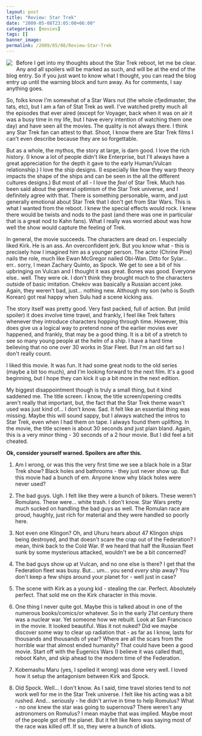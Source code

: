 ```yaml
---
layout: post
title: "Review: Star Trek"
date: "2009-05-08T23:05:00+06:00"
categories: [movies]
tags: []
banner_image: 
permalink: /2009/05/08/Review-Star-Trek
---
```


<img src="https://static.raymondcamden.com/images/cfjedi//st.jpg" align="left" style="margin-right:10px;margin-bottom:10px"> Before I get into my thoughts about the Star Trek reboot, let me be clear. Any and all spoilers will be marked as such, and will be at the end of the blog entry. So if you just want to know what I thought, you can read the blog entry up until the warning block and turn away. As for comments, I say anything goes.
<!--more-->
So, folks know I'm somewhat of a Star Wars nut (the whole cfjedimaster, the tats, etc), but I am a fan of Stat Trek as well. I've watched pretty much all the episodes that ever aired (except for Voyager, back when it was on air it was a busy time in my life, but I have every intention of watching them one day) and have seen all the movies. The quality is not always there. I think any Star Trek fan can attest to that. Shoot, I know there are Star Trek films I can't even describe because they are so forgettable. 

But as a whole, the mythos, the story at large, is darn good. I love the rich history. (I know a lot of people didn't like Enterprise, but I'll always have a great appreciation for the depth it gave to the early Human/Vulcan relationship.) I love the ship designs. (I especially like how they warp theory impacts the shape of the ships and can be seen in the all the different cultures designs.) But most of all - I love the <i>feel</i> of Star Trek. Much has been said about the general optimism of the Star Trek universe, and I definitely agree with that. There is something personable, warm, and just generally emotional about Star Trek that I don't get from Star Wars. This is what I wanted from the reboot. I knew the special effects would rock. I knew there would be twists and nods to the past (and there was one in particular that is a great nod to Kahn fans). What I really was worried about was how well the show would capture the feeling of Trek.

In general, the movie succeeds. The characters are dead on. I especially liked Kirk. He is an ass. An overconfident jerk. But you know what - this is precisely how I imagined him as a younger person. The actor (Chrine Pine) nails the role, much like Ewan McGregor nailed Obi-Wan. Ditto for Sylar... err.. sorry, I mean Zachary Quinto, as Spock. We get to see a bit of his upbringing on Vulcan and I thought it was great. Bones was good. Everyone else.. well. They were ok. I don't think they brought much to the characters outside of basic imitation. Chekov was basically a Russian accent joke. Again, they weren't bad, just... nothing new. Although my son (who is South Korean) got real happy when Sulu had a scene kicking ass. 

The story itself was pretty good. Very fast packed, full of action. But (mild spoiler) it does involve time travel, and frankly, I feel like Trek falters whenever they introduce characters hopping through time. However, this does give us a logical way to pretend none of the earlier movies ever happened, and frankly, that may be a good thing. It is a bit of a stretch to see so many young people at the helm of a ship. I have a hard time believing that no one over 30 works in Star Fleet. But I'm an old fart so I don't really count. 

I liked this movie. It was fun. It had some great nods to the old series (maybe a bit too much), and I'm looking forward to the next film. It's a good beginning, but I hope they can kick it up a bit more in the next edition. 

My biggest disappointment though is truly a small thing, but it kind saddened me. The title screen. I know, the title screen/opening credits aren't really that important, but, the fact that the Star Trek theme wasn't used was just kind of... I don't know. Sad. It felt like an essential thing was missing. Maybe this will sound sappy, but I always watched the intros to Star Trek, even when I had them on tape. I always found them uplifting. In the movie, the title screen is about 30 seconds and just plain bland. Again, this is a very minor thing - 30 seconds of a 2 hour movie. But I did feel a bit cheated. 

<b>Ok, consider yourself warned. Spoilers are after this.</b>

1) Am I wrong, or was this the very first time we see a black hole in a Star Trek show? Black holes and bathrooms - they just never show up. But this movie had a bunch of em. Anyone know why black holes were never used?

2) The bad guys. Ugh. I felt like they were a bunch of bikers. These weren't Romulans. These were... white trash. I don't know. Star Wars pretty much sucked on handling the bad guys as well. The Romulan race are proud, haughty, just rich for material and they were handled so poorly here. 

3) Not even one Klingon? Oh, and Uhuru hears about 47 Klingon ships being destroyed, and that doesn't scare the crap out of the Federation? I mean, think back to the Cold War. If we heard that half the Russian fleet sunk by some mysterious attacked, wouldn't we be a bit concerned?

4) The bad guys show up at Vulcan, and no one else is there? I get that the Federation fleet was busy. But... um... you send <i>every</i> ship away? You don't keep a few ships around your planet for - well just in case? 

5) The scene with Kirk as a young kid - stealing the car. Perfect. Absolutely perfect. That sold me on the Kirk character in this movie. 

6) One thing I never quite got. Maybe this is talked about in one of the numerous books/comics/or whatever. So in the early 21st century there was a nuclear war. Yet someone how we rebuilt. Look at San Francisco in the movie. It looked beautiful. Was it not nuked? Did we maybe discover some way to clear up radiation that - as far as I know, lasts for thousands and thousands of year? Where are all the scars from the horrible war that almost ended humanity? That could have been a good movie. Start off with the Eugenics Wars (I believe it was called that), reboot Kahn, and skip ahead to the modern time of the Federation.

7) Kobemashu Maru (yes, I spelled it wrong) was done very well. I loved how it setup the antagonism between Kirk and Spock.

8) Old Spock. Well... I don't know. As I said, time travel stories tend to not work well for me in the Star Trek universe. I felt like his acting was a bit rushed. And... seriously - he didn't arrive in time to help Romulus? What - no one knew the star was going to supernova? There weren't any astronomers on Romulus? I mean maybe that was implied. Maybe most of the people got off the planet. But it felt like Nero was saying most of the race was killed off. If so, they were a bunch of idiots.